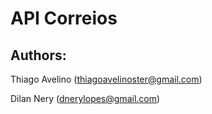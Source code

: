 API Correios
============

Authors:
--------

Thiago Avelino (<thiagoavelinoster@gmail.com>)

Dilan Nery (<dnerylopes@gmail.com>)
